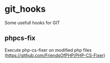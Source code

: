 # git_hooks
Some usefull hooks for GIT

## phpcs-fix
Execute php-cs-fixer on modified php files (https://github.com/FriendsOfPHP/PHP-CS-Fixer)
